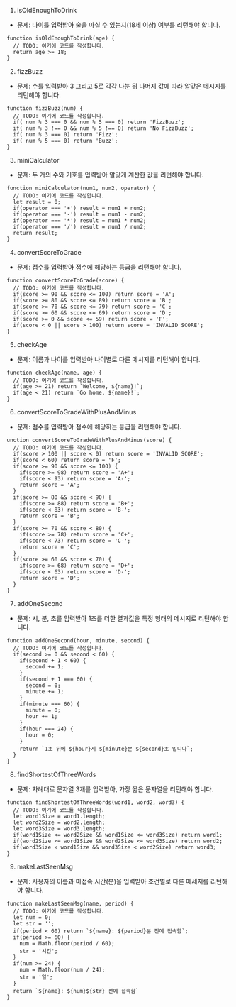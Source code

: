 1. isOldEnoughToDrink
- 문제: 나이를 입력받아 술을 마실 수 있는지(18세 이상) 여부를 리턴해야 합니다.

```
function isOldEnoughToDrink(age) {
  // TODO: 여기에 코드를 작성합니다.
  return age >= 18;
}

```

2. fizzBuzz
- 문제: 수를 입력받아 3 그리고 5로 각각 나눈 뒤 나머지 값에 따라 알맞은 메시지를 리턴해야 합니다.

```
function fizzBuzz(num) {
  // TODO: 여기에 코드를 작성합니다.
  if( num % 3 === 0 && num % 5 === 0) return 'FizzBuzz';
  if( num % 3 !== 0 && num % 5 !== 0) return 'No FizzBuzz';
  if( num % 3 === 0) return 'Fizz';
  if( num % 5 === 0) return 'Buzz';
}
```

3. miniCalculator
- 문제: 두 개의 수와 기호를 입력받아 알맞게 계산한 값을 리턴해야 합니다.

```
function miniCalculator(num1, num2, operator) {
  // TODO: 여기에 코드를 작성합니다.
  let result = 0;
  if(operator === '+') result = num1 + num2;
  if(operator === '-') result = num1 - num2;
  if(operator === '*') result = num1 * num2;
  if(operator === '/') result = num1 / num2;
  return result;
}
```

4. convertScoreToGrade
- 문제: 점수를 입력받아 점수에 해당하는 등급을 리턴해야 합니다.

```
function convertScoreToGrade(score) {
  // TODO: 여기에 코드를 작성합니다.
  if(score >= 90 && score <= 100) return score = 'A';
  if(score >= 80 && score <= 89) return score = 'B';
  if(score >= 70 && score <= 79) return score = 'C';
  if(score >= 60 && score <= 69) return score = 'D';
  if(score >= 0 && score <= 59) return score = 'F';
  if(score < 0 || score > 100) return score = 'INVALID SCORE';
}
```

5. checkAge
- 문제: 이름과 나이를 입력받아 나이별로 다른 메시지를 리턴해야 합니다.

```
function checkAge(name, age) {
  // TODO: 여기에 코드를 작성합니다.
  if(age >= 21) return `Welcome, ${name}!`;
  if(age < 21) return `Go home, ${name}!`;
}
```

6. convertScoreToGradeWithPlusAndMinus
- 문제: 점수를 입력받아 점수에 해당하는 등급을 리턴해야 합니다.

```
unction convertScoreToGradeWithPlusAndMinus(score) {
  // TODO: 여기에 코드를 작성합니다.
  if(score > 100 || score < 0) return score = 'INVALID SCORE';
  if(score < 60) return score = 'F';
  if(score >= 90 && score <= 100) {
    if(score >= 98) return score = 'A+';
    if(score < 93) return score = 'A-';
    return score = 'A';
  }
  if(score >= 80 && score < 90) {
    if(score >= 88) return score = 'B+';
    if(score < 83) return score = 'B-';
    return score = 'B';
  }
  if(score >= 70 && score < 80) {
    if(score >= 78) return score = 'C+';
    if(score < 73) return score = 'C-';
    return score = 'C';
  }
  if(score >= 60 && score < 70) {
    if(score >= 68) return score = 'D+';
    if(score < 63) return score = 'D-';
    return score = 'D';
  }
}
```

7. addOneSecond
- 문제: 시, 분, 초를 입력받아 1초를 더한 결과값을 특정 형태의 메시지로 리턴해야 합니다.

```
function addOneSecond(hour, minute, second) {
  // TODO: 여기에 코드를 작성합니다.
  if(second >= 0 && second < 60) {
    if(second + 1 < 60) {
      second += 1;
    }
    if(second + 1 === 60) {
      second = 0;
      minute += 1;
    }
    if(minute === 60) {
      minute = 0;
      hour += 1;
    }
    if(hour === 24) {
      hour = 0;
    }
    return `1초 뒤에 ${hour}시 ${minute}분 ${second}초 입니다`;
  }
}
```

8. findShortestOfThreeWords
- 문제: 차례대로 문자열 3개를 입력받아, 가장 짧은 문자열을 리턴해야 합니다.

```
function findShortestOfThreeWords(word1, word2, word3) {
  // TODO: 여기에 코드를 작성합니다.
  let word1Size = word1.length;
  let word2Size = word2.length;
  let word3Size = word3.length;
  if(word1Size <= word2Size && word1Size <= word3Size) return word1;
  if(word2Size <= word1Size && word2Size <= word3Size) return word2;
  if(word3Size < word1Size && word3Size < word2Size) return word3;
}
```

9. makeLastSeenMsg
- 문제: 사용자의 이름과 미접속 시간(분)을 입력받아 조건별로 다른 메세지를 리턴해야 합니다.

```
function makeLastSeenMsg(name, period) {
  // TODO: 여기에 코드를 작성합니다.
  let num = 0;
  let str = '';
  if(period < 60) return `${name}: ${period}분 전에 접속함`;
  if(period >= 60) {
    num = Math.floor(period / 60);
    str = '시간';
  }
  if(num >= 24) {
    num = Math.floor(num / 24);
    str = '일';
  } 
  return `${name}: ${num}${str} 전에 접속함`
}
```